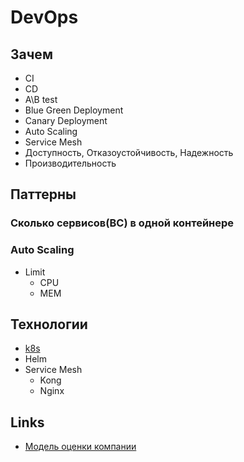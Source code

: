 # DevOps

## Зачем

- CI
- CD
- A\B test
- Blue Green Deployment
- Canary Deployment
- Auto Scaling
- Service Mesh
- Доступность, Отказоустойчивость, Надежность
- Производительность

## Паттерны

### Сколько сервисов(BC) в одной контейнере

### Auto Scaling

- Limit 
  - CPU
  - MEM 

## Технологии

- [k8s](technology/k8s.md)
- Helm
- Service Mesh
  - Kong
  - Nginx

## Links
- [Модель оценки компании](http://agilemindset.ru/%d0%bc%d0%be%d0%b4%d0%b5%d0%bb%d1%8c-%d0%be%d1%86%d0%b5%d0%bd%d0%ba%d0%b8-%d0%ba%d0%be%d0%bc%d0%bf%d0%b5%d1%82%d0%b5%d0%bd%d1%86%d0%b8%d0%b9-devops-%d0%b2-miro/)
